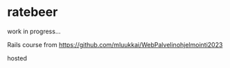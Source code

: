 # ratebeer

work in progress...

Rails course from https://github.com/mluukkai/WebPalvelinohjelmointi2023

hosted
